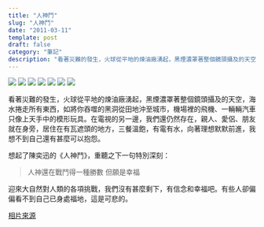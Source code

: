 ```yaml
---
title: "人神鬥"
slug: "人神鬥"
date: "2011-03-11"
template: post
draft: false
category: "筆記"
description: "看著災難的發生，火球從平地的煉油廠湧起，黑煙濃罩著整個鏡頭攝及的天空，海水捲走所有東西，如將你吞噬的黑洞從田地沖至城市，機場裡的飛機、一輛輛汽車只像上天手中的模形玩具。在電視的另一邊，我們還仍然存在，親人、愛侶、朋友就在身旁，居住在有瓦遮頭的地方，三餐溫飽，有電有水，向著理想默默前進，我想不到自己還有甚麼可以抱怨。"
---
```


![](/media/s_j30_RTR2JR4L.jpg)
![](/media/s_j33_09944993.jpg)
![](/media/s_j28_RTR2JR5W.jpg)
![](/media/s_j01_RTR2JQYE.jpg)
![](/media/s_j03_RTR2JQXC.jpg)
![](/media/s_j09_RTR2JQYT.jpg)
![](/media/s_j16_RTR2JQR2.jpg)

看著災難的發生，火球從平地的煉油廠湧起，黑煙濃罩著整個鏡頭攝及的天空，海水捲走所有東西，如將你吞噬的黑洞從田地沖至城市，機場裡的飛機、一輛輛汽車只像上天手中的模形玩具。在電視的另一邊，我們還仍然存在，親人、愛侶、朋友就在身旁，居住在有瓦遮頭的地方，三餐溫飽，有電有水，向著理想默默前進，我想不到自己還有甚麼可以抱怨。

想起了陳奕迅的《人神鬥》，重聽之下一句特別深刻：

> 人神還在戰鬥得一種勝數 但願是幸福

迎來大自然對人類的各項挑戰，我們沒有甚麼剩下，有信念和幸福吧。有些人卻偏偏看不到自己已身處福地，這是可悲的。

[相片來源](http://goo.gl/gXov9)
